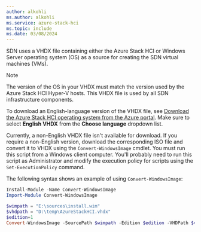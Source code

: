 ```yaml
---
author: alkohli
ms.author: alkohli
ms.service: azure-stack-hci
ms.topic: include
ms.date: 03/08/2024
---
```



SDN uses a VHDX file containing either the Azure Stack HCI or Windows Server operating system (OS) as a source for creating the SDN virtual machines (VMs).

> [!NOTE]
> The version of the OS in your VHDX must match the version used by the Azure Stack HCI Hyper-V hosts. This VHDX file is used by all SDN infrastructure components.

To download an English-language version of the VHDX file, see [Download the Azure Stack HCI operating system from the Azure portal](../hci/deploy/download-azure-stack-hci-23h2-software.md). Make sure to select **English VHDX** from the **Choose language** dropdown list.

Currently, a non-English VHDX file isn't available for download. If you require a non-English version, download the corresponding ISO file and convert it to VHDX using the `Convert-WindowsImage` cmdlet. You must run this script from a Windows client computer. You'll probably need to run this script as Administrator and modify the execution policy for scripts using the `Set-ExecutionPolicy` command.

The following syntax shows an example of using `Convert-WindowsImage`:

```powershell
Install-Module -Name Convert-WindowsImage
Import-Module Convert-WindowsImage

$wimpath = "E:\sources\install.wim"
$vhdpath = "D:\temp\AzureStackHCI.vhdx"
$edition=1
Convert-WindowsImage -SourcePath $wimpath -Edition $edition -VHDPath $vhdpath -SizeBytes 500GB -DiskLayout UEFI
```
